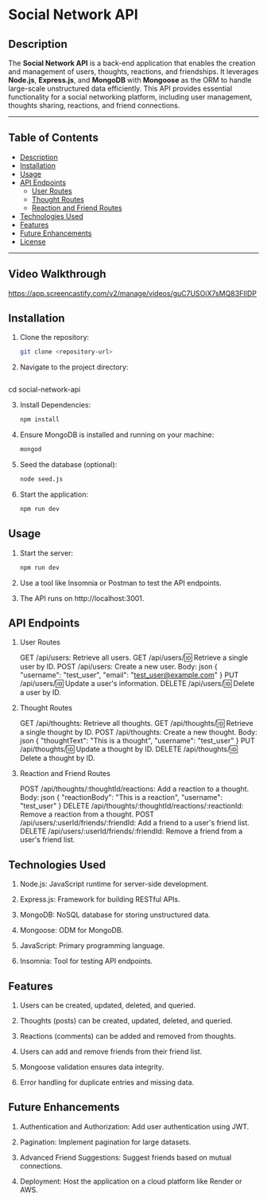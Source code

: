 # Social Network API

## Description

The **Social Network API** is a back-end application that enables the creation and management of users, thoughts, reactions, and friendships. It leverages **Node.js**, **Express.js**, and **MongoDB** with **Mongoose** as the ORM to handle large-scale unstructured data efficiently. This API provides essential functionality for a social networking platform, including user management, thoughts sharing, reactions, and friend connections.

---

## Table of Contents

- [Description](#description)
- [Installation](#installation)
- [Usage](#usage)
- [API Endpoints](#api-endpoints)
  - [User Routes](#user-routes)
  - [Thought Routes](#thought-routes)
  - [Reaction and Friend Routes](#reaction-and-friend-routes)
- [Technologies Used](#technologies-used)
- [Features](#features)
- [Future Enhancements](#future-enhancements)
- [License](#license)

---
## Video Walkthrough

https://app.screencastify.com/v2/manage/videos/guC7USOiX7sMQ83FIIDP 


## Installation

1. Clone the repository:
   ```bash
   git clone <repository-url>

2. Navigate to the project directory:
    ```bash
  cd social-network-api

3. Install Dependencies:
    ```bash
    npm install

4. Ensure MongoDB is installed and running on your machine:
    ```bash
    mongod

5. Seed the database (optional):
    ```bash
    node seed.js

6. Start the application: 
    ```bash
    npm run dev

## Usage

1. Start the server:
    ```bash
    npm run dev

2. Use a tool like Insomnia or Postman to test the API endpoints.

3. The API runs on http://localhost:3001.

## API Endpoints

1. User Routes
   
    GET /api/users: Retrieve all users.
    GET /api/users/:id: Retrieve a single user by ID.
    POST /api/users: Create a new user.
        Body:
            json
        {
        "username": "test_user",
        "email": "test_user@example.com"
        }
    PUT /api/users/:id: Update a user's information.
    DELETE /api/users/:id: Delete a user by ID.

2. Thought Routes

    GET /api/thoughts: Retrieve all thoughts.
    GET /api/thoughts/:id: Retrieve a single thought by ID.
    POST /api/thoughts: Create a new thought.
        Body:
            json
        {
        "thoughtText": "This is a thought",
        "username": "test_user"
        }
    PUT /api/thoughts/:id: Update a thought by ID.
    DELETE /api/thoughts/:id: Delete a thought by ID.

3. Reaction and Friend Routes

    POST /api/thoughts/:thoughtId/reactions: Add a reaction to a thought.
        Body:
            json
        {
        "reactionBody": "This is a reaction",
        "username": "test_user"
        }
    DELETE /api/thoughts/:thoughtId/reactions/:reactionId: Remove a reaction from a thought.
    POST /api/users/:userId/friends/:friendId: Add a friend to a user's friend list.
    DELETE /api/users/:userId/friends/:friendId: Remove a friend from a user's friend list.

## Technologies Used

1. Node.js: JavaScript runtime for server-side development.

2. Express.js: Framework for building RESTful APIs.

3. MongoDB: NoSQL database for storing unstructured data.

4. Mongoose: ODM for MongoDB.

5. JavaScript: Primary programming language.

6. Insomnia: Tool for testing API endpoints.

## Features

1. Users can be created, updated, deleted, and queried.

2. Thoughts (posts) can be created, updated, deleted, and queried.

3. Reactions (comments) can be added and removed from thoughts.

4. Users can add and remove friends from their friend list.

5. Mongoose validation ensures data integrity.

6. Error handling for duplicate entries and missing data.

## Future Enhancements

1. Authentication and Authorization: Add user authentication using JWT.

2. Pagination: Implement pagination for large datasets.

3. Advanced Friend Suggestions: Suggest friends based on mutual connections.

4. Deployment: Host the application on a cloud platform like Render or AWS.
